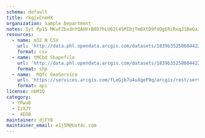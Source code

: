 ```yaml
---
schema: default
title: rkgjxCneHX 
organization: Sample Department 
notes: 5yt Pp1S MKvFZbx3nYQAHVrB8D7hLU62l45MIbjTm0XtD9fdOgERiRxqJ1BeQaiWko3eKuTkCoNJ7YHrSGNs9jsznOV0q6mgzwC 
resources:
  - name: m32 N CSV
    url: 'http://data.phl.opendata.arcgis.com/datasets/1839b35258604422b0b520cbb668df0d_0.csv'
    format: csv
  - name: tMCbd Shapefile
    url: 'http://data.phl.opendata.arcgis.com/datasets/1839b35258604422b0b520cbb668df0d_0.zip'
    format: shp
  - name:  RQfc GeoService
    url: 'https://services.arcgis.com/fLeGjb7u4uXqeF9q/arcgis/rest/services/Air_Monitoring_Stations/FeatureServer/0/query'
    format: api
license: nbM1Q 
category:
  - YRwa0 
  - IzXJY 
  -  4EO8 
maintainer: djFY8  
maintainer_email: e1j5M@UsY4c.com
---
```

